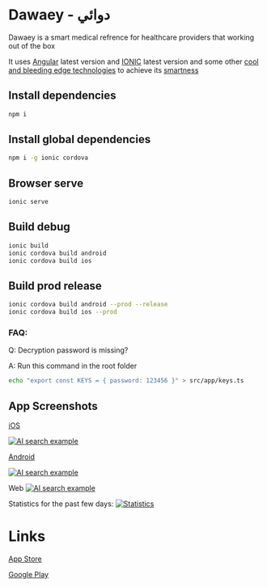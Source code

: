 # Dawaey - دوائي
Dawaey is a smart medical refrence for healthcare providers that working out of the box


It uses [Angular](https://angular.io/) latest version and [IONIC](https://ionicframework.com/) latest version and some other [cool and bleeding edge technologies](https://github.com/Microsmsm/Dawaey/network/dependencies) to achieve its [smartness](https://github.com/Microsmsm/Dawaey#screenshots)


## Install dependencies
```sh
npm i
```

## Install global dependencies
```sh
npm i -g ionic cordova
```


## Browser serve
```sh
ionic serve
```

## Build debug
```sh
ionic build
ionic cordova build android
ionic cordova build ios
```

## Build prod release
```sh
ionic cordova build android --prod --release
ionic cordova build ios --prod
```


### FAQ:

Q: Decryption password is missing?

A: Run this command in the root folder
```sh
echo "export const KEYS = { password: 123456 }" > src/app/keys.ts
```



## App Screenshots
[iOS](https://itunes.apple.com/us/app/dawaey-pro-%D8%AF%D9%88%D8%A7%D8%A6%D9%8A-%D8%A8%D8%B1%D9%88/id1251431168?ls=1&mt=8)


[![AI search example](https://i.imgur.com/r9BXATa.png)](https://www.facebook.com/DawaeyApp/videos/536932926690983/)


[Android](https://play.google.com/store/apps/details?id=com.brilliantapp.dawaey)

[![AI search example](https://i.imgur.com/88UrRYf.png)](https://www.facebook.com/DawaeyApp/videos/536932926690983/)


Web
[![AI search example](https://i.imgur.com/MMu92rr.png)](https://www.facebook.com/DawaeyApp/videos/536932926690983/)

Statistics for the past few days:
[![Statistics](https://i.imgur.com/LcyEatT.png)](https://www.f6s.com/dawaey)


# Links
[App Store](https://itunes.apple.com/us/app/dawaey-pro-%D8%AF%D9%88%D8%A7%D8%A6%D9%8A-%D8%A8%D8%B1%D9%88/id1251431168?ls=1&mt=8)


[Google Play](https://play.google.com/store/apps/details?id=com.brilliantapp.dawaey)


